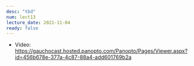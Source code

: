 ```yaml
---
desc: "tbd"
num: lect13
lecture_date: 2021-11-04
ready: false
---
```


* Video: <https://gauchocast.hosted.panopto.com/Panopto/Pages/Viewer.aspx?id=456b678e-377a-4c87-88a4-add601769b2a>
